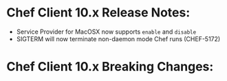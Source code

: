 <!---
This file is reset every time a new release is done. The contents of this file are for the currently unreleased version.

Example Note:

## Example Heading
Details about the thing that changed that needs to get included in the Release Notes in markdown.
-->
# Chef Client 10.x Release Notes:

* Service Provider for MacOSX now supports `enable` and `disable`
* SIGTERM will now terminate non-daemon mode Chef runs (CHEF-5172)

# Chef Client 10.x Breaking Changes:
